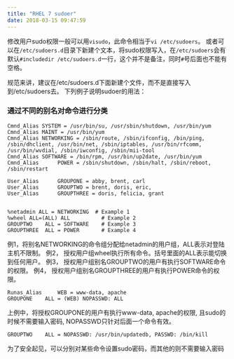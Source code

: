 ```yaml
---
title: "RHEL 7 sudoer"
date: 2018-03-15 09:47:59
---
```

修改用户sudo权限一般可以用`visudo`，此命令相当于`vi /etc/sudoers`。
或者可以在`/etc/sudoers.d`目录下新建个文本，将sudo权限写入，在`/etc/sudoers`会有默认`#includedir /etc/sudoers.d`一行，这个并不是备注，同时`#`号后面也不能有空格。

规范来讲，建议在/etc/sudoers.d下面新建个文件，而不是直接写入到/etc/sudoers去。
下列例子说明sudoer的用法：

### 通过不同的别名对命令进行分类
```
Cmnd_Alias SYSTEM = /usr/bin/su, /usr/sbin/shutdown, /usr/bin/yum
Cmnd_Alias MAINT = /usr/bin/yum
Cmnd_Alias NETWORKING = /sbin/route, /sbin/ifconfig, /bin/ping, /sbin/dhclient, /usr/bin/net, /sbin/iptables, /usr/bin/rfcomm, /usr/bin/wvdial, /sbin/iwconfig, /sbin/mii-tool
Cmnd_Alias SOFTWARE = /bin/rpm, /usr/bin/up2date, /usr/bin/yum
Cmnd_Alias      POWER = /sbin/shutdown, /sbin/halt, /sbin/reboot, /sbin/restart

User_Alias      GROUPONE = abby, brent, carl
User_Alias      GROUPTWO = brent, doris, eric,
User_Alias      GROUPTHREE = doris, felicia, grant


%netadmin ALL = NETWORKING  # Example 1
%wheel ALL=(ALL) ALL          # Example 2
GROUPTWO    ALL = SOFTWARE    # Example 3
GROUPTHREE  ALL = POWER       # Example 4
```
例1，将别名NETWORKING的命令组分配给netadmin的用户组，ALL表示对登陆主机不限制。
例2， 授权用户组wheel执行所有命令。括号里面的ALL表示能切换到任何用户。
例3， 授权用户组别名GROUPTWO的用户有执行SOFTWARE命令的权限。
例4， 授权用户组别名GROUPTHREE的用户有执行POWER命令的权限。

```
Runas_Alias     WEB = www-data, apache
GROUPONE    ALL = (WEB) NOPASSWD: ALL
```
上例中，将授权GROUPONE的用户有执行www-data, apache的权限, 且sudo的时候不需要输入密码, NOPASSWD只针对后面一个命令有效。

```
GROUPTWO    ALL = NOPASSWD: /usr/bin/updatedb, PASSWD: /bin/kill
```
为了安全起见，可以分别对某些命令设置sudo密码，而其他的则不需要输入密码





